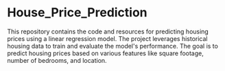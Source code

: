 # House_Price_Prediction
This repository contains the code and resources for predicting housing prices using a linear regression model. The project leverages historical housing data to train and evaluate the model's performance. The goal is to predict housing prices based on various features like square footage, number of bedrooms, and location.

